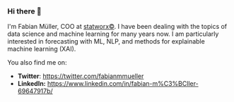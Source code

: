 ### Hi there 👋

I'm Fabian Müller, COO at [statworx&copy;](https://www.statworx.com). I have been dealing with the topics of data science and machine learning for many years now. I am particularly interested in forecasting with ML, NLP, and methods for explainable machine learning (XAI). 

You also find me on:
- **Twitter**: https://twitter.com/fabianmmueller
- **LinkedIn:** https://www.linkedin.com/in/fabian-m%C3%BCller-69647917b/
